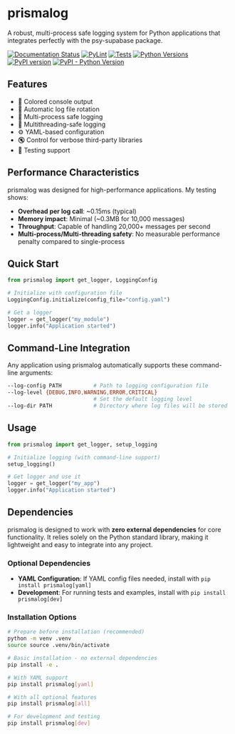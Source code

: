 # prismalog

A robust, multi-process safe logging system for Python applications that integrates perfectly with the psy-supabase package.

[![Documentation Status](https://readthedocs.org/projects/prismalog/badge/?version=latest)](https://prismalog.readthedocs.io/en/latest/?badge=latest)
[![PyLint](https://img.shields.io/badge/PyLint-10.0/10-brightgreen)](https://github.com/vertok/prismalog)
[![Tests](https://img.shields.io/badge/Tests-Passing-brightgreen)](https://github.com/vertok/prismalog)
[![Python Versions](https://img.shields.io/badge/Python-3.8%2B-blue)](https://www.python.org/)
[![PyPI version](https://badge.fury.io/py/prismalog.svg)](https://badge.fury.io/py/prismalog)
[![PyPI - Python Version](https://img.shields.io/pypi/pyversions/prismalog)](https://pypi.org/project/prismalog/)

## Features

- 🎨 Colored console output
- 📁 Automatic log file rotation
- 🔄 Multi-process safe logging
- 🧵 Multithreading-safe logging
- ⚙️ YAML-based configuration
- 🔇 Control for verbose third-party libraries
- 🧪 Testing support

## Performance Characteristics

prismalog was designed for high-performance applications. My testing shows:

- **Overhead per log call**: ~0.15ms (typical)
- **Memory impact**: Minimal (~0.3MB for 10,000 messages)
- **Throughput**: Capable of handling 20,000+ messages per second
- **Multi-process/Multi-threading safety**: No measurable performance penalty compared to single-process

## Quick Start

```python
from prismalog import get_logger, LoggingConfig

# Initialize with configuration file
LoggingConfig.initialize(config_file="config.yaml")

# Get a logger
logger = get_logger("my_module")
logger.info("Application started")
```

## Command-Line Integration

Any application using prismalog automatically supports these command-line arguments:

```bash
--log-config PATH          # Path to logging configuration file
--log-level {DEBUG,INFO,WARNING,ERROR,CRITICAL}
                           # Set the default logging level
--log-dir PATH             # Directory where log files will be stored
```

## Usage

```python
from prismalog import get_logger, setup_logging

# Initialize logging (with command-line support)
setup_logging()

# Get logger and use it
logger = get_logger("my_app")
logger.info("Application started")
```

## Dependencies

prismalog is designed to work with **zero external dependencies** for core functionality. It relies solely on the Python standard library, making it lightweight and easy to integrate into any project.

### Optional Dependencies

- **YAML Configuration**: If YAML config files needed, install with `pip install prismalog[yaml]`
- **Development**: For running tests and examples, install with `pip install prismalog[dev]`

### Installation Options

```bash
# Prepare before installation (recommended)
python -m venv .venv
source source .venv/bin/activate

# Basic installation - no external dependencies
pip install -e .

# With YAML support
pip install prismalog[yaml]

# With all optional features
pip install prismalog[all]

# For development and testing
pip install prismalog[dev]
